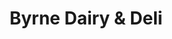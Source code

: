 ---
title: "Byrne Dairy & Deli"
url: /rochester/byrne-dairy-and-deli-paul-road/
shop: convenience
---